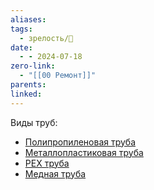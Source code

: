 ```yaml
---
aliases: 
tags:
  - зрелость/🌱
date:
  - - 2024-07-18
zero-link:
  - "[[00 Ремонт]]"
parents: 
linked:
---
```

Виды труб:
- [Полипропиленовая труба](Полипропиленовая%20труба.md)
- [Металлопластиковая труба](Металлопластиковая%20труба.md)
- [PEX труба](PEX%20труба.md)
- [Медная труба](Медная%20труба.md)